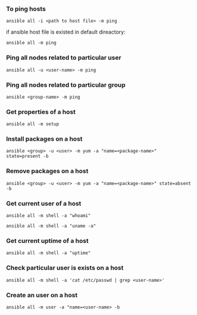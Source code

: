 ### To ping hosts

```
ansible all -i <path to host file> -m ping
```
if ansible host file is existed in default direactory:

```
ansible all -m ping
```

### Ping all nodes related to particular user

```
ansible all -u <user-name> -m ping
```
### Ping all nodes related to particular group

```
ansible <group-name> -m ping
```

### Get properties of a host

```
ansible all -m setup
```

### Install packages on a host

```
ansible <group> -u <user> -m yum -a "name=<package-name>" state=present -b
```

### Remove packages on a host

```
ansible <group> -u <user> -m yum -a "name=<package-name>" state=absent -b
```

### Get current user of a host

```
ansible all -m shell -a "whoami"

ansible all -m shell -a "uname -a"
```

### Get current uptime of a host

```
ansible all -m shell -a "uptime"
```

### Check particular user is exists on a host

```
ansible all -m shell -a 'cat /etc/passwd | grep <user-name>'
```

### Create an user on a host

```
ansible all -m user -a "name=<user-name> -b
```